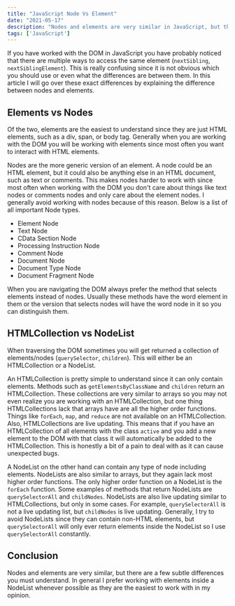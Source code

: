 ```yaml
---
title: "JavaScript Node Vs Element"
date: "2021-05-17"
description: "Nodes and elements are very similar in JavaScript, but there are a few important differences to understand."
tags: ['JavaScript']
---
```


If you have worked with the DOM in JavaScript you have probably noticed that there are multiple ways to access the same element (`nextSibling`, `nextSiblingElement`). This is really confusing since it is not obvious which you should use or even what the differences are between them. In this article I will go over these exact differences by explaining the difference between nodes and elements.

## Elements vs Nodes

Of the two, elements are the easiest to understand since they are just HTML elements, such as a div, span, or body tag. Generally when you are working with the DOM you will be working with elements since most often you want to interact with HTML elements.

Nodes are the more generic version of an element. A node could be an HTML element, but it could also be anything else in an HTML document, such as text or comments. This makes nodes harder to work with since most often when working with the DOM you don't care about things like text nodes or comments nodes and only care about the element nodes. I generally avoid working with nodes because of this reason. Below is a list of all important Node types.

* Element Node
* Text Node
* CData Section Node
* Processing Instruction Node
* Comment Node
* Document Node
* Document Type Node
* Document Fragment Node

When you are navigating the DOM always prefer the method that selects elements instead of nodes. Usually these methods have the word element in them or the version that selects nodes will have the word node in it so you can distinguish them.

## HTMLCollection vs NodeList

When traversing the DOM sometimes you will get returned a collection of elements/nodes (`querySelector`, `children`). This will either be an HTMLCollection or a NodeList.

An HTMLCollection is pretty simple to understand since it can only contain elements. Methods such as `getElementsByClassName` and `children` return an HTMLCollection. These collections are very similar to arrays so you may not even realize you are working with an HTMLCollection, but one thing HTMLCollections lack that arrays have are all the higher order functions. Things like `forEach`, `map`, and `reduce` are not available on an HTMLCollection. Also, HTMLCollections are live updating. This means that if you have an HTMLCollection of all elements with the class `active` and you add a new element to the DOM with that class it will automatically be added to the HTMLCollection. This is honestly a bit of a pain to deal with as it can cause unexpected bugs.

A NodeList on the other hand can contain any type of node including elements. NodeLists are also similar to arrays, but they again lack most higher order functions. The only higher order function on a NodeList is the `forEach` function. Some examples of methods that return NodeLists are `querySelectorAll` and `childNodes`. NodeLists are also live updating similar to HTMLCollections, but only in some cases. For example, `querySelectorAll` is not a live updating list, but `childNodes` is live updating. Generally, I try to avoid NodeLists since they can contain non-HTML elements, but `querySelectorAll` will only ever return elements inside the NodeList so I use `querySelectorAll` constantly.

## Conclusion

Nodes and elements are very similar, but there are a few subtle differences you must understand. In general I prefer working with elements inside a NodeList whenever possible as they are the easiest to work with in my opinion.